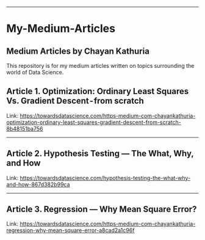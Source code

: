 ----------------------------------------------------------------------------------
# My-Medium-Articles
Medium Articles by Chayan Kathuria
----------------------------------------------------------------------------------

This repository is for my medium articles written on topics surrounding the world of Data Science.

## Article 1. Optimization: Ordinary Least Squares Vs. Gradient Descent - from scratch
Link: https://towardsdatascience.com/https-medium-com-chayankathuria-optimization-ordinary-least-squares-gradient-descent-from-scratch-8b48151ba756

-----------------------------------------------------------------------------------------
## Article 2. Hypothesis Testing — The What, Why, and How
Link: https://towardsdatascience.com/hypothesis-testing-the-what-why-and-how-867d382b99ca

-----------------------------------------------------------------------------------------
## Article 3. Regression — Why Mean Square Error?
Link: https://towardsdatascience.com/https-medium-com-chayankathuria-regression-why-mean-square-error-a8cad2a1c96f
